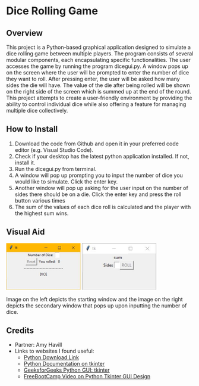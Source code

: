 # Dice Rolling Game

## Overview
This project is a Python-based graphical application designed to simulate a dice rolling game between multiple players. The program consists of several modular components, each encapsulating specific functionalities. The user accesses the game by running the program dicegui.py. A window pops up on the screen where the user will be prompted to enter the number of dice they want to roll. After pressing enter, the user will be asked how many sides the die will have. The value of the die after being rolled will be shown on the right side of the screen which is summed up at the end of the round. This project attempts to create a user-friendly environment by providing the ability to control individual dice while also offering a feature for managing multiple dice collectively.

## How to Install
1. Download the code from Github and open it in your preferred code editor (e.g. Visual Studio Code).
2. Check if your desktop has the latest python application installed. If not, install it.
3. Run the dicegui.py from terminal.
4. A window will pop up prompting you to input the number of dice you would like to simulate. Click the enter key.
5. Another window will pop up asking for the user input on the number of sides there should be on a die. Click the enter key and press the roll button various times
6. The sum of the values of each dice roll is calculated and the player with the highest sum wins.

## Visual Aid
<p float="left">
 <img src="images/startingWindow.jpg" width = "200" height="125" />
  <img src="images/secondarywindow.jpg" width="200" height="125" />
</p>
Image on the left depicts the starting window and the image on the right depicts the secondary window that pops up upon inputting the number of dice.

## Credits
- Partner: Amy Havill
- Links to websites I found useful:
  - [Python Download Link](https://www.python.org/downloads/)
  - [Python Documentation on tkinter](https://docs.python.org/3/library/tkinter.html)
  - [GeeksforGeeks Python GUI: tkinter](https://www.geeksforgeeks.org/python-gui-tkinter/)
  - [FreeBootCamp Video on Python Tkinter GUI Design](https://www.youtube.com/watch?v=0tM-l_ZsxjU)

